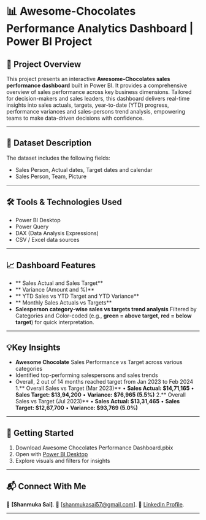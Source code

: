 # 📊 Awesome-Chocolates Performance Analytics Dashboard | Power BI Project
## 📝 Project Overview
This project presents an interactive **Awesome-Chocolates sales performance dashboard** built in Power BI. It provides a comprehensive overview of sales performance across key business dimensions. Tailored for decision-makers and sales leaders, this dashboard delivers real-time insights into sales actuals, targets, year-to-date (YTD) progress, performance variances and sales-persons trend analysis, empowering teams to make data-driven decisions with confidence. 
________________________________________
## 📂 Dataset Description
The dataset includes the following fields:
-	Sales Person, Actual dates, Target dates and calendar
-	Sales Person, Team, Picture
________________________________________
## 🛠 Tools & Technologies Used
-	Power BI Desktop
-	Power Query
-	DAX (Data Analysis Expressions)
-	CSV / Excel data sources
________________________________________
## 📈 Dashboard Features
-	** Sales Actual and Sales Target**
-	** Variance (Amount and %)**
-	** YTD Sales vs YTD Target and YTD Variance**
-	** Monthly Sales Actuals vs Targets**
-	**Salesperson category-wise sales vs targets trend analysis**
Filtered by Categories and Color-coded (e.g., **green = above target**, **red = below target**) for quick interpretation.
________________________________________
## 💡Key Insights
-	**Awesome Chocolate** Sales Performance vs Target across various categories
-	Identified top-performing salespersons and sales trends 
-	Overall, 2 out of 14 months reached target from Jan 2023 to Feb 2024
  1.** Overall Sales vs Target (Mar 2023)**
   •	**Sales Actual: $14,71,165**
   •	**Sales Target: $13,94,200**
   •	**Variance: $76,965 (5.5%)**
  2.** Overall Sales vs Target (Jul 2023)**
   •	**Sales Actual: $13,31,465**
   •	**Sales Target: $12,67,700**
   •	**Variance: $93,769 (5.0%)**
________________________________________
## 🚀 Getting Started
1.	Download Awesome Chocolates Performance Dashboard.pbix
2.	Open with [Power BI Desktop](https://powerbi.microsoft.com/en-us/desktop/)
3.	Explore visuals and filters for insights
________________________________________
## 📬 Connect With Me
👤 **[Shanmuka Sai]**.
📧 [shanmukasai57@gmail.com].
🔗 [LinkedIn Profile](https://www.linkedin.com/in/shanmukapula09/).
________________________________________

